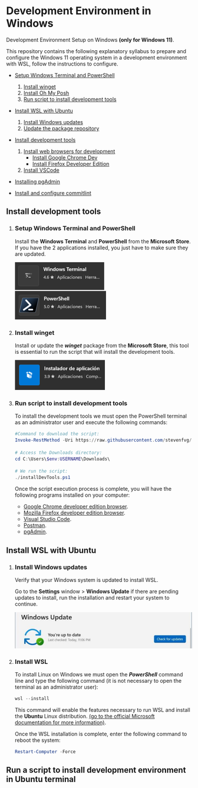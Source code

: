 # Development Environment in Windows

Development Environment Setup on Windows **(only for Windows 11)**. 

This repository contains the following explanatory syllabus to prepare and configure the Windows 11 operating system in a development environment with WSL, follow the instructions to configure.

- [Setup Windows Terminal and PowerShell](#setup-windows-terminal-and-powerShell)
    1. [Install winget](#install-winget)
    2. [Install Oh My Posh](#install-oh-my-posh)
    3. [Run script to install development tools](#run-script-to-install-development-tools)

- [Install WSL with Ubuntu](#install-wsl-with-ubuntu)
    1. [Install Windows updates](#install-windows-updates)
    2. [Update the package repository](#update-the-package-repository)
   
- [Install development tools](#install-development-tools)
    1. [Install web browsers for development](#install-web-browsers-for-development)
        - [Install Google Chrome Dev](#install-web-browsers-for-development)
        - [Install Firefox Developer Edition](#install-web-browsers-for-development)
    2. [Install VSCode](#install-vscode)

- [Installing pgAdmin](#installing-pgadmin)
- [Install and configure commitlint](#install-and-configure-commitlint)

## Install development tools

1. ### Setup Windows Terminal and PowerShell

    Install the **Windows Terminal** and **PowerShell** from the **Microsoft Store**. If you have the 2 applications installed, you just have to make sure they are updated.

    ![Windows Terminal](./assets/imgs/153222.png)
    ![PowerShell](./assets/imgs/153223.png)

2. ### Install winget

    Install or update the ***winget*** package from the **Microsoft Store**, this tool is essential to run the script that will install the development tools.

    ![winget](./assets/imgs/153224.png)

3. ### Run script to install development tools

    To install the development tools we must open the PowerShell terminal as an administrator user and execute the following commands:

    ```powershell
    #Command to download the script:
    Invoke-RestMethod -Uri https://raw.githubusercontent.com/stevenfvg/prework-setup-windows/main/scripts/installDevTools.ps1 -OutFile "C:\Users\$env:USERNAME\Downloads\installDevTools.ps1"

    # Access the Downloads directory:
    cd C:\Users\$env:USERNAME\Downloads\

    # We run the script:
    ./installDevTools.ps1
    ```
    Once the script execution process is complete, you will have the following programs installed on your computer:
    
    - [Google Chrome developer edition browser](https://www.google.com/intl/es_us/chrome/dev/).
    - [Mozilla Firefox developer edition browser](https://www.mozilla.org/es-CL/firefox/developer/).
    - [Visual Studio Code](https://code.visualstudio.com/).
    - [Postman](https://www.postman.com/downloads/).
    - [pgAdmin](https://www.pgadmin.org/download/pgadmin-4-windows/).

## Install WSL with Ubuntu

 1. ### Install Windows updates

    Verify that your Windows system is updated to install WSL.

    Go to the **Settings** window > **Windows Update** if there are pending updates to install, run the installation and restart your system to continue.

    ![Windows Update](./assets/imgs/153225.png)

 2. ### Install WSL

    To install Linux on Windows we must open the ***PowerShell*** command line and type the following command (it is not necessary to open the terminal as an administrator user):

    ```powershell
    wsl --install
    ```
    This command will enable the features necessary to run WSL and install the **Ubuntu** Linux distribution. [(go to the official Microsoft documentation for more information)](https://learn.microsoft.com/en-us/windows/wsl/install).

    Once the WSL installation is complete, enter the following command to reboot the system:

    ```powershell
    Restart-Computer -Force
    ```    

## Run a script to install development environment in Ubuntu terminal

<!-- 



2. ### Install Oh My Posh

    Open the **PowerShell** terminal and enter the following command:

    ```powershell
    winget install JanDeDobbeleer.OhMyPosh -s winget
    ```
3. ### Install fonts for terminal

    The following command must be run as administrator for the fonts to be installed system-wide. **In case you do not have administrator rights, you can install the sources by adding the --user flag**.

    ```powershell
    oh-my-posh font install
    ```
    Once you have installed a Nerd Font, you will need to configure the Windows Terminal to use it. This can be easily done by modifying the Windows Terminal settings (default shortcut: **CTRL + SHIFT + ,**). In your settings.json file, add the font.face attribute under the defaults attribute in profiles:

    ```json
    {
        "profiles":
        {
            "defaults":
            {
                "font": 
                {
                    "face": "FiraCode Nerd Font Mono"
                }
            }
        }
    }
    ```
4. ### Start Oh My Posh with default theme

    For initialization of **Oh My Posh** enter the following command. 
    
    ```powershell
    oh-my-posh init pwsh --config "$env:POSH_THEMES_PATH\jandedobbeleer.omp.json"

    # command line output
    (@(& 'C:/Users/st3ve/AppData/Local/Programs/oh-my-posh/bin/oh-my-posh.exe' init pwsh --config='C:\Users\st3ve\AppData\Local\Programs\oh-my-posh\themes\jandedobbeleer.omp.json' --print) -join "`n") | Invoke-Expression
    ```
    Copy the output of the command to the following configuration file: 

    ```powershell
    notepad $PROFILE
    ```
    If Notepad displays a pop-up window displaying the following message *"The system cannot find the path specified"*. Enter the following command to create the configuration file:

    ```powershell
    New-Item -Path $PROFILE -Type File -Force
    ```

    Repeat the `notepad $PROFILE` command to open the configuration file.

    Add the output of the command `oh-my-posh init pwsh --config "$env:POSH_THEMES_PATH\jandedobbeleer.omp.json"` to the configuration file `$PROFILE` save the changes and restart the terminal to start Oh My Posh.

5. ### Set Theme in Oh My Posh     

    In this case the default theme "jandedobbeleer.omp.json" is being used. You can choose the one you prefer, consult the [Oh My Posh documentation](https://ohmyposh.dev/docs/themes) to see the list of themes.

    You can also see the list of topics from ***PowerShell*** with the command:

    ```powershell
    Get-PoshThemes
    ```
    To change the theme just change the name of the theme from the `$PROFILE` configuration file.

    ```powershell
    # Open the configuration file
    notepad $PROFILE

    # Change only the name of the theme in the following line:
    (@(& 'C:/Users/st3ve/AppData/Local/Programs/oh-my-posh/bin/oh-my-posh.exe' init pwsh --config='C:\Users\st3ve\AppData\Local\Programs\oh-my-posh\themes\"new theme name".omp.json' --print) -join "`n") | Invoke-Expression

    # Example:
    (@(& 'C:/Users/st3ve/AppData/Local/Programs/oh-my-posh/bin/oh-my-posh.exe' init pwsh --config='C:\Users\st3ve\AppData\Local\Programs\oh-my-posh\themes\pure.omp.json' --print) -join "`n") | Invoke-Expression
    ```
6. ### Install Terminal Icons and enable PSReadLine module

    Install the icon module for the terminal with the following command:

    ```powershell
    Install-Module -Name Terminal-Icons -Repository PSGallery

    # then add option [A] to accept.
    ```
    We add the following lines to the end of the terminal `$PROFILE` file to import the Terminal-Icons module and enable the PSReadLine.

    ```powershell
    Import-Module Terminal-Icons
    Set-PSReadLineOption -PredictionViewStyle ListView
    ```
    To finish, save the changes `Ctrl+S` and restart the terminal.
    
**[⬆ Back to top](#development-environment-in-windows)**

->
